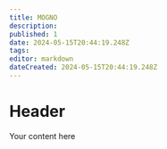 ```yaml
---
title: MOGNO
description: 
published: 1
date: 2024-05-15T20:44:19.248Z
tags: 
editor: markdown
dateCreated: 2024-05-15T20:44:19.248Z
---
```


# Header
Your content here